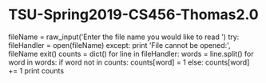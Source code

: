 # TSU-Spring2019-CS456-Thomas2.0
fileName = raw_input('Enter the file name you would like to read ')
try:
    fileHandler = open(fileName)
except:
    print 'File cannot be opened:', fileName
    exit()
counts = dict()
for line in fileHandler:
    words = line.split()
    for word in words:
        if word not in counts:
            counts[word] = 1
        else:
            counts[word] += 1
print counts
